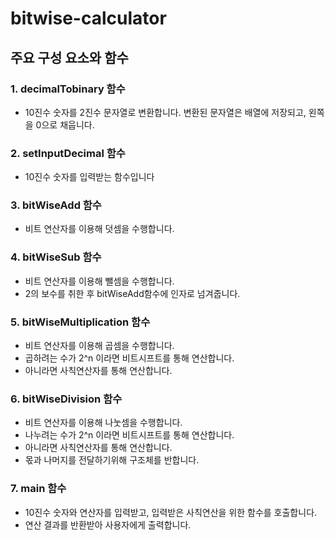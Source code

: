 # bitwise-calculator
## 주요 구성 요소와 함수

### 1. decimalTobinary 함수

- 10진수 숫자를 2진수 문자열로 변환합니다. 변환된 문자열은 배열에 저장되고, 왼쪽을 0으로 채웁니다.

### 2. setInputDecimal 함수

- 10진수 숫자를 입력받는 함수입니다

### 3. bitWiseAdd 함수

- 비트 연산자를 이용해 덧셈을 수행합니다.

### 4. bitWiseSub 함수

- 비트 연산자를 이용해 뺄셈을 수행합니다.
- 2의 보수를 취한 후 bitWiseAdd함수에 인자로 넘겨줍니다.

### 5. bitWiseMultiplication 함수

- 비트 연산자를 이용해 곱셈을 수행합니다.
- 곱하려는 수가 2^n 이라면 비트시프트를 통해 연산합니다.
- 아니라면 사칙연산자를 통해 연산합니다.

### 6. bitWiseDivision 함수

- 비트 연산자를 이용해 나눗셈을 수행합니다.
- 나누려는 수가 2^n 이라면 비트시프트를 통해 연산합니다.
- 아니라면 사칙연산자를 통해 연산합니다.
- 몫과 나머지를 전달하기위해 구조체를 반합니다.

### 7. main 함수

- 10진수 숫자와 연산자를 입력받고, 입력받은 사칙연산을 위한 함수를 호출합니다.
- 연산 결과를 반환받아 사용자에게 출력합니다.

